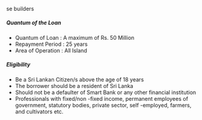 se builders

##### Quantum of the Loan

- Quantum of Loan : A maximum of Rs. 50 Million
- Repayment Period : 25 years
- Area of Operation : All Island

##### Eligibility

- Be a Sri Lankan Citizen/s above the age of 18 years
- The borrower should be a resident of Sri Lanka
- Should not be a defaulter of Smart Bank or any other financial institution
- Professionals with fixed/non -fixed income, permanent employees of government, statutory bodies, private sector, self -employed, farmers, and cultivators etc.
